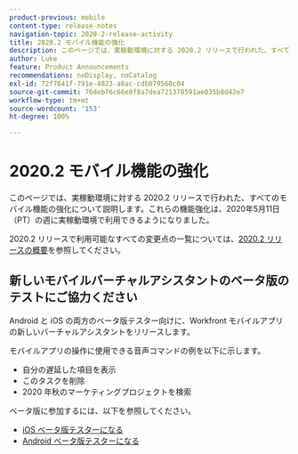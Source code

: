 ```yaml
---
product-previous: mobile
content-type: release-notes
navigation-topic: 2020-2-release-activity
title: 2020.2 モバイル機能の強化
description: このページでは、実稼動環境に対する 2020.2 リリースで行われた、すべてのモバイル機能の強化について説明します。これらの機能強化は、2020年5月11日（PT）の週に実稼動環境で利用できるようになりました。
author: Luke
feature: Product Announcements
recommendations: noDisplay, noCatalog
exl-id: 72f7641f-791e-4823-a6ac-cdb079560c04
source-git-commit: 76deb76c66e8f8a7dea721378591ae035b8d42e7
workflow-type: tm+mt
source-wordcount: '153'
ht-degree: 100%

---
```


# 2020.2 モバイル機能の強化

このページでは、実稼動環境に対する 2020.2 リリースで行われた、すべてのモバイル機能の強化について説明します。これらの機能強化は、2020年5月11日（PT）の週に実稼動環境で利用できるようになりました。

2020.2 リリースで利用可能なすべての変更点の一覧については、[2020.2 リリースの概要](../../../product-announcements/product-releases/2020.2.-release-activity/2020.2-release-overview.md)を参照してください。

## 新しいモバイルバーチャルアシスタントのベータ版のテストにご協力ください

Android と iOS の両方のベータ版テスター向けに、Workfront モバイルアプリの新しいバーチャルアシスタントをリリースします。

モバイルアプリの操作に使用できる音声コマンドの例を以下に示します。

* 自分の遅延した項目を表示
* このタスクを削除
* 2020 年秋のマーケティングプロジェクトを検索

ベータ版に参加するには、以下を参照してください。

* [iOS ベータ版テスターになる](../../../workfront-basics/mobile-apps/using-the-workfront-mobile-app/ios-beta-tester.md)
* [Android ベータ版テスターになる](../../../workfront-basics/mobile-apps/using-the-workfront-mobile-app/android-beta-tester.md)
